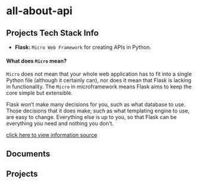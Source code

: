 # all-about-api


## Projects Tech Stack Info
* **Flask:**  `Micro Web Framework` for creating APIs in Python.


#### What does `Micro` mean?
`Micro` does not mean that your whole web application has to fit into a single Python file (although it certainly can), nor does it mean that Flask is lacking in functionality. The `Micro` in microframework means Flask aims to keep the core simple but extensible. 

Flask won’t make many decisions for you, such as what database to use. Those decisions that it does make, such as what templating engine to use, are easy to change. Everything else is up to you, so that Flask can be everything you need and nothing you don’t.

[click here to view information source](https://flask.palletsprojects.com/en/2.1.x/foreword/#what-does-micro-mean)

## Documents


## Projects

